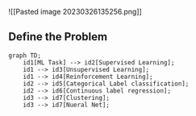 
![[Pasted image 20230326135256.png]]

## Define the Problem



```mermaid
graph TD;
	id1[ML Task] --> id2[Supervised Learning];
	id1 --> id3[Unsupervised Learning];
	id1 --> id4[Reinforcement Learning];
	id2 --> id5[Categorical Label classification];
	id2 --> id6[Continuous label regression];
	id3 --> id7[Clustering];
	id3 --> id7[Nueral Net];
```

